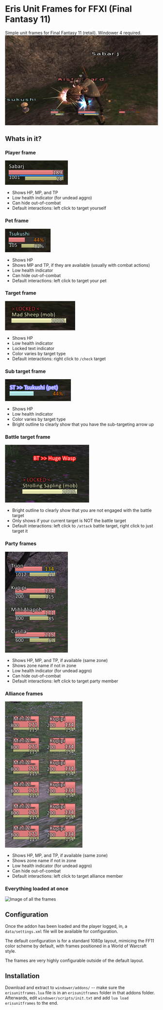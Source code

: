 # Eris Unit Frames for FFXI (Final Fantasy 11)
Simple unit frames for Final Fantasy 11 (retail). Windower 4 required.
![Action shot of the addon fully loaded](readme/action.png)

## Whats in it?
### Player frame
![Image of the player frame](readme/player.png)
- Shows HP, MP, and TP
- Low health indicator (for undead aggro)
- Can hide out-of-combat
- Default interactions: left click to target yourself

### Pet frame
![Image of the pet frame](readme/pet.png)
- Shows HP
- Shows MP and TP, if they are available (usually with combat actions)
- Low health indicator
- Can hide out-of-combat
- Default interactions: left click to target your pet

### Target frame
![Image of the target frame](readme/target.png)
- Shows HP
- Low health indicator
- Locked text indicator
- Color varies by target type
- Default interactions: right click to `/check` target

### Sub target frame
![Image of the sub target frame](readme/sub_target.png)
- Shows HP
- Low health indicator
- Color varies by target type
- Bright outline to clearly show that you have the sub-targeting arrow up

### Battle target frame
![Image of the battle target frame](readme/battle_target.png)
- Bright outline to clearly show that you are not engaged with the battle target
- Only shows if your current target is NOT the battle target
- Default interactions: left click to `/attack` battle target, right click to just target it

### Party frames
![Image of the party frames](readme/party.png)
- Shows HP, MP, and TP, if available (same zone)
- Shows zone name if not in zone
- Low health indicator (for undead aggro)
- Can hide out-of-combat
- Default interactions: left click to target party member

### Alliance frames
![Image of the alliance frames](readme/alliance.png)
- Shows HP, MP, and TP, if available (same zone)
- Shows zone name if not in zone
- Low health indicator (for undead aggro)
- Can hide out-of-combat
- Default interactions: left click to target alliance member

### Everything loaded at once
![Image of all the frames](readme/full.png)

## Configuration
Once the addon has been loaded and the player logged, in, a `data/settings.xml` file will be available for configuration.

The default configuration is for a standard 1080p layout, mimicing the FF11 color scheme by default, with frames positioned in a World of Warcraft style.

The frames are very highly configurable outside of the default layout.

## Installation
Download and extract to `windower/addons/` -- make sure the `erisunitframes.lua` file is in an `erisunitframes` folder in that addons folder. Afterwards, edit `windower/scripts/init.txt` and add `lua load erisunitframes` to the end.